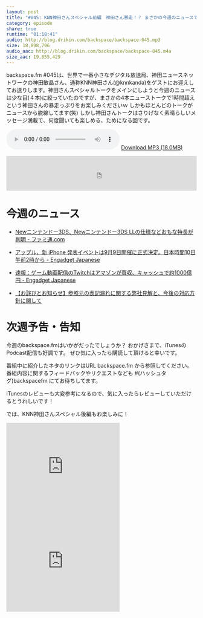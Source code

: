 ```yaml
---
layout: post
title: "#045: KNN神田さんスペシャル前編　神田さん暴走！？ まさかの今週のニュースで１時間終了ｗ"
category: episode
share: true
runtime: "01:18:41"
audio: http://blog.drikin.com/backspace/backspace-045.mp3
size: 18,898,796
audio_aac: http://blog.drikin.com/backspace/backspace-045.m4a
size_aac: 19,855,429
---
```


backspace.fm #045は、世界で一番小さなデジタル放送局、神田ニュースネットワークの神田敏晶さん、通称KNN神田さん(@knnkanda)をゲストにお迎えしてお送りします。神田さんスペシャルトークをメインにしようと今週のニュースは少な目(４本)に絞っていたのですが、まさかの4本ニューストークで1時間超えという神田さんの暴走っぷりをお楽しみくださいｗ しかもほとんどのトークがニュースから脱線してます(笑) しかし神田さんトークはさりげなく素晴らしいメッセージ満載で、何度聞いても楽しめる、ためになる回です。

<audio src="http://blog.drikin.com/backspace/backspace-045.mp3" controls preload></audio>
[Download MP3 (18.0MB)](http://blog.drikin.com/backspace/backspace-045.mp3)

<iframe src="http://backspace.fm/subscribes.html" width="100%" height="92" scrolling="no" frameborder="0"></iframe>


# 今週のニュース

- [Newニンテンドー3DS、Newニンテンドー3DS LLの仕様などおもな特長が判明 - ファミ通.com](http://www.famitsu.com/news/201408/30060253.html)

- [アップル、新 iPhone 発表イベントは9月9日開催に正式決定。日本時間10日午前2時から - Engadget Japanese](http://japanese.engadget.com/2014/08/28/iphone-9-9-10-2/)

- [速報：ゲーム動画配信のTwitchはアマゾンが買収、キャッシュで約1000億円 - Engadget Japanese](http://japanese.engadget.com/2014/08/25/twitch-1000/)

- [【お詫びとお知らせ】参照元の表記漏れに関する弊社見解と、今後の対応方針に関して](http://newspicks.com/w/news/592407)

# 次週予告・告知

今週のbackspace.fmはいかがだったでしょうか？
おかげさまで、iTunesのPodcast配信も好調です。
ぜひ気に入ったら購読して頂けると幸いです。

番組中に紹介したネタのリンクはURL backspace.fm から参照してください。
番組内容に関するフィードバックやリクエストなども #(ハッシュタグ)backspacefm にてお待ちしてます。

iTunesのレビューも大変参考になるので、気に入ったらレビューしていただけるとうれしいです！

では、KNN神田さんスペシャル後編もお楽しみに！

<iframe src="http://rcm-fe.amazon-adsystem.com/e/cm?t=driftking-22&o=9&p=12&l=bn1&mode=videogames-jp&browse=637394&fc1=000000&lt1=_blank&lc1=3366FF&bg1=FFFFFF&f=ifr" marginwidth="0" marginheight="0" width="300" height="250" border="0" frameborder="0" style="border:none;" scrolling="no"></iframe>
<iframe src="http://rcm-fe.amazon-adsystem.com/e/cm?t=driftking-22&o=9&p=12&l=bn1&mode=computers-jp&browse=2127209051&fc1=000000&lt1=_blank&lc1=3366FF&bg1=FFFFFF&f=ifr" marginwidth="0" marginheight="0" width="300" height="250" border="0" frameborder="0" style="border:none;" scrolling="no"></iframe>



